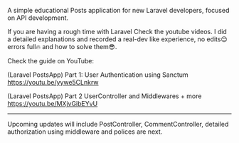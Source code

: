 A simple educational Posts application for new Laravel developers, focused on API development.

If you are having a rough time with Laravel Check the youtube videos. I did a detailed explanations and recorded a real-dev like experience, no edits😌 errors full🔥 and how to solve them😎.

Check the guide on YouTube:

(Laravel PostsApp) Part 1: User Authentication using Sanctum
https://youtu.be/yywe5CLnkrw


(Laravel PostsApp) Part 2 UserController and Middlewares + more
https://youtu.be/MXjvGibEYvU


-----------------------
Upcoming updates will include PostController, CommentController, detailed authorization using middleware and polices are next.
